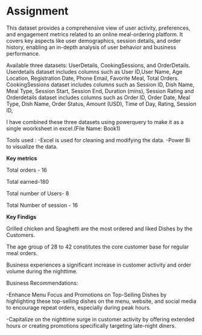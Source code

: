 # Assignment

This dataset provides a comprehensive view of user activity, preferences, and engagement metrics related to an online meal-ordering platform. It covers key aspects like user demographics, session details, and order history, enabling an in-depth analysis of user behavior and business performance.

Available three datasets: UserDetails, CookingSessions, and OrderDetails.
Userdetails dataset includes columns such as User ID,User Name,	Age	Location,	Registration Date,	Phone	Email,	Favorite Meal, Total Orders.
CookingSessions dataset includes columns such as Session ID,	Dish Name,	Meal Type,	Session Start,	Session End,	Duration (mins),	Session Rating and 
Orderdetails dataset includes columns such as Order ID,	Order Date,	Meal Type,	Dish Name,	Order Status,	Amount (USD),	Time of Day, Rating,	Session ID,

I have combined these three datasets using powerquery to make it as a single woorksheet in excel.(File Name: Book1)

Tools used : 
   -Excel is used for cleaning and modifying the data.
   -Power Bi to visualize the data.

**Key metrics**

Total orders - 16

Total earned-180

Total number of Users- 8

Total Number of session - 16

**Key Findigs**

Grilled chicken and Spaghetti are the most ordered and liked Dishes by the Customers.

The age group of 28 to 42 constitutes the core customer base for regular meal orders.

Business experiences a significant increase in customer activity and order volume during the nighttime.

Business Recommendations:

-Enhance Menu Focus and Promotions on Top-Selling Dishes by highlighting these top-selling dishes on the menu, website, and social media to encourage repeat orders, especially during peak hours.

-Capitalize on the nighttime surge in customer activity by offering extended hours or creating promotions specifically targeting late-night diners.
